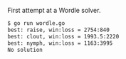 First attempt at a Wordle solver.

```sh
$ go run wordle.go
best: raise, win:loss = 2754:840
best: clout, win:loss = 1993.5:2220
best: nymph, win:loss = 1163:3995
No solution
```
